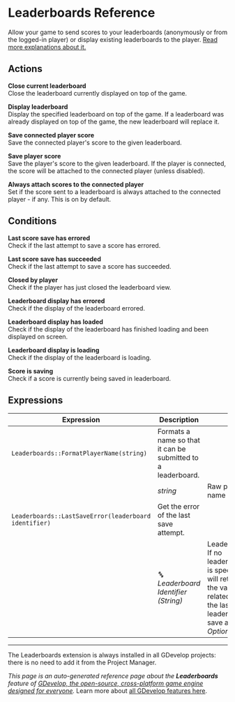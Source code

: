 # Leaderboards Reference

Allow your game to send scores to your leaderboards (anonymously or from the logged-in player) or display existing leaderboards to the player. [Read more explanations about it.](/gdevelop5/all-features/leaderboards)

## Actions

**Close current leaderboard**  
Close the leaderboard currently displayed on top of the game.

**Display leaderboard**  
Display the specified leaderboard on top of the game. If a leaderboard was already displayed on top of the game, the new leaderboard will replace it.

**Save connected player score**  
Save the connected player's score to the given leaderboard.

**Save player score**  
Save the player's score to the given leaderboard. If the player is connected, the score will be attached to the connected player (unless disabled).

**Always attach scores to the connected player**  
Set if the score sent to a leaderboard is always attached to the connected player - if any. This is on by default.

## Conditions

**Last score save has errored**  
Check if the last attempt to save a score has errored.

**Last score save has succeeded**  
Check if the last attempt to save a score has succeeded.

**Closed by player**  
Check if the player has just closed the leaderboard view.

**Leaderboard display has errored**  
Check if the display of the leaderboard errored.

**Leaderboard display has loaded**  
Check if the display of the leaderboard has finished loading and been displayed on screen.

**Leaderboard display is loading**  
Check if the display of the leaderboard is loading.

**Score is saving**  
Check if a score is currently being saved in leaderboard.

## Expressions

| Expression | Description |  |
|-----|-----|-----|
| `Leaderboards::FormatPlayerName(string)` | Formats a name so that it can be submitted to a leaderboard. ||
| | _string_ | Raw player name |
| `Leaderboards::LastSaveError(leaderboard identifier)` | Get the error of the last save attempt. ||
| | _🔤 Leaderboard Identifier (String)_ | Leaderboard If no leaderboard is specified, will return the value related to the last leaderboard save action. _Optional_. |


---

The Leaderboards extension is always installed in all GDevelop projects: there is no need to add it from the Project Manager.

*This page is an auto-generated reference page about the **Leaderboards** feature of [GDevelop, the open-source, cross-platform game engine designed for everyone](https://gdevelop.io/).* Learn more about [all GDevelop features here](/gdevelop5/all-features).